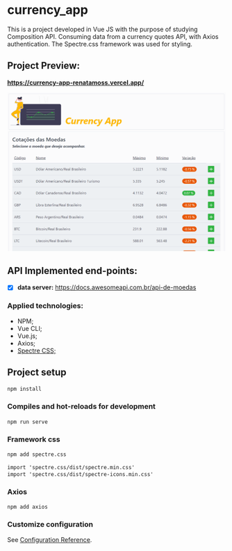 # currency_app

This is a project developed in Vue JS with the purpose of studying Composition API. Consuming data from a currency quotes API, with Axios authentication. The Spectre.css framework was used for styling.

## Project Preview: 
**https://currency-app-renatamoss.vercel.app/**

[![img_currency](https://github.com/renatamoss/currency_app/blob/main/public/gif-currency.gif)](https://currency-app-renatamoss.vercel.app//)

## API Implemented end-points:

- [x]  **data server:** https://docs.awesomeapi.com.br/api-de-moedas

### Applied technologies:
* NPM;
* Vue CLI;
* Vue.js;
* Axios;
* [Spectre CSS;](https://picturepan2.github.io/spectre/index.html)


## Project setup
```
npm install
```

### Compiles and hot-reloads for development
```
npm run serve
```

### Framework css
```
npm add spectre.css
```
```
import 'spectre.css/dist/spectre.min.css'
import 'spectre.css/dist/spectre-icons.min.css'
```

### Axios
```
npm add axios
```

### Customize configuration
See [Configuration Reference](https://cli.vuejs.org/config/).

